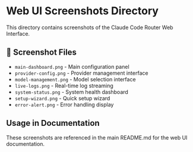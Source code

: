 # Web UI Screenshots Directory

This directory contains screenshots of the Claude Code Router Web Interface.

## 📸 Screenshot Files

- `main-dashboard.png` - Main configuration panel
- `provider-config.png` - Provider management interface  
- `model-management.png` - Model selection interface
- `live-logs.png` - Real-time log streaming
- `system-status.png` - System health dashboard
- `setup-wizard.png` - Quick setup wizard
- `error-alert.png` - Error handling display

## Usage in Documentation

These screenshots are referenced in the main README.md for the web UI documentation.